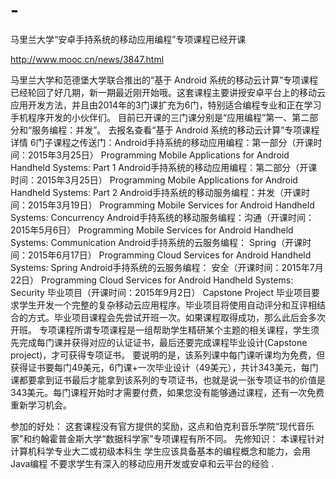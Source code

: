 # -
马里兰大学“安卓手持系统的移动应用编程”专项课程已经开课


http://www.mooc.cn/news/3847.html


马里兰大学和范德堡大学联合推出的“基于 Android 系统的移动云计算”专项课程已经轮回了好几期，新一期最近刚开始哦。这套课程主要讲授安卓平台上的移动云应用开发方法，并且由2014年的3门课扩充为6门，特别适合编程专业和正在学习手机程序开发的小伙伴们。
目前已开课的三门课分别是“应用编程”第一、第二部分和“服务编程：并发”。
去报名查看“基于 Android 系统的移动云计算”专项课程详情
6门子课程之传送门：Android手持系统的移动应用编程：第一部分（开课时间：2015年3月25日）
Programming Mobile Applications for Android Handheld Systems: Part 1
Android手持系统的移动应用编程：第二部分（开课时间：2015年3月25日）
Programming Mobile Applications for Android Handheld Systems: Part 2
Android手持系统的移动服务编程：并发（开课时间：2015年3月19日）
Programming Mobile Services for Android Handheld Systems: Concurrency
Android手持系统的移动服务编程：沟通（开课时间：2015年5月6日）
Programming Mobile Services for Android Handheld Systems: Communication
Android手持系统的云服务编程： Spring（开课时间：2015年6月17日）
Programming Cloud Services for Android Handheld Systems: Spring
Android手持系统的云服务编程： 安全（开课时间：2015年7月22日）
Programming Cloud Services for Android Handheld Systems: Security
毕业项目（开课时间：2015年9月2日）
Capstone Project
毕业项目要求学生开发一个完整的复杂移动云应用程序。毕业项目将使用自动评分和互评相结合的方式。毕业项目课程会先尝试开班一次。如果课程取得成功，那么此后会多次开班。
专项课程所谓专项课程是一组帮助学生精研某个主题的相关课程，学生须先完成每门课并获得对应的认证证书，最后还要完成课程毕业设计(Capstone project)，才可获得专项证书。
要说明的是，该系列课中每门课听课均为免费，但获得证书要每门49美元，6门课+一次毕业设计（49美元），共计343美元，每门课都要拿到证书最后才能拿到该系列的专项证书，也就是说一张专项证书的价值是343美元。每门课程开始时才需要付费，如果您没有能够通过课程，还有一次免费重新学习机会。

参加的好处：
这套课程没有官方提供的奖励，这点和伯克利音乐学院“现代音乐家”和约翰霍普金斯大学“数据科学家”专项课程有所不同。
先修知识：
本课程针对计算机科学专业大二或初级本科生
学生应该具备基本的编程概念和能力，会用Java编程
不要求学生有深入的移动应用开发或安卓和云平台的经验
.
